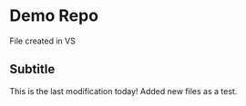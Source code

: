 # Demo Repo

File created in VS

## Subtitle

This is the last modification today!
Added new files as a test.
